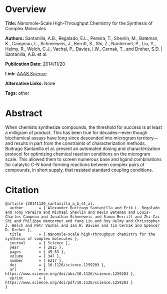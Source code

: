 # Overview
**Title:**
Nanomole-Scale High-Throughput Chemistry for the Synthesis of Complex Molecules

**Authors:**
Santanilla, A.B., Regalado, E.L., Pereira, T., Shevlin, M., Bateman, K., Campeau, L., Schneeweis, J., Berritt, S., Shi, Z., Nantermet, P., Liu, Y., Helmy, R., Welch, C.J., Vachal, P., Davies, I.W., Cernak, T., and Dreher, S.D. |
Santanilla, A.B. et al.

**Publication Date:**
2014/11/20

**Link:**
[AAAS Science](https://www.science.org/doi/10.1126/science.1259203)

**Alternative Links:**
None

**Tags:**
other


# Abstract
When chemists synthesize compounds, the threshold for success is at least a milligram of product.
This has been true for decades—even though biochemical assays have long since descended into microgram territory—and results in part from the constraints of characterization methods.
Buitrago Santanilla et al. present an automated dosing and characterization protocol for optimizing chemical reaction conditions on the microgram scale.
This allowed them to screen numerous base and ligand combinations for catalytic C-N bond-forming reactions between complex pairs of compounds, in short supply, that resisted standard coupling conditions.


# Citation
```
@article {20141120_santanilla_a_b_et_al,
  author       = { Alexander Buitrago Santanilla and Erik L. Regalado and Tony Pereira and Michael Shevlin and Kevin Bateman and Louis-Charles Campeau and Jonathan Schneeweis and Simon Berritt and Zhi-Cai Shi and Philippe Nantermet and Yong Liu and Roy Helmy and Christopher J. Welch and Petr Vachal and Ian W. Davies and Tim Cernak and Spencer D. Dreher },
  title        = { Nanomole-scale high-throughput chemistry for the synthesis of complex molecules },
  journal      = { Science },
  year         = { 2015 },
  pages        = { 49-53 },
  volume       = { 347 },
  number       = { 6217 },
  doi          = { 10.1126/science.1259203 },
  url          = { https://www.science.org/doi/abs/10.1126/science.1259203 },
  eprint       = { https://www.science.org/doi/pdf/10.1126/science.1259203 }
}
```
